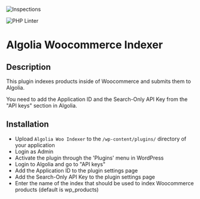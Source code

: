 ![Inspections](https://github.com/w3bdesign/algolia-woo-indexer/workflows/Inspections/badge.svg)

![PHP Linter](https://img.shields.io/badge/Code%20checked%20with-PHPCS-green)

# Algolia Woocommerce Indexer

## Description

This plugin indexes products inside of Woocommerce and submits them to Algolia.

You need to add the Application ID and the Search-Only API Key from the "API keys" section in Algolia.


## Installation

* Upload `Algolia Woo Indexer` to the `/wp-content/plugins/` directory of your application
* Login as Admin
* Activate the plugin through the 'Plugins' menu in WordPress
* Login to Algolia and go to "API keys"
* Add the Application ID to the plugin settings page
* Add the Search-Only API Key to the plugin settings page
* Enter the name of the index that should be used to index Woocommerce products (default is wp_products)
